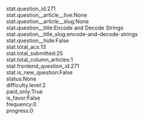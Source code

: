 stat.question_id:271  
stat.question__article__live:None  
stat.question__article__slug:None  
stat.question__title:Encode and Decode Strings  
stat.question__title_slug:encode-and-decode-strings  
stat.question__hide:False  
stat.total_acs:13  
stat.total_submitted:25  
stat.total_column_articles:1  
stat.frontend_question_id:271  
stat.is_new_question:False  
status:None  
difficulty.level:2  
paid_only:True  
is_favor:False  
frequency:0  
progress:0  
